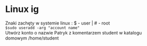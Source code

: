 # Linux ig

Znaki zachęty w systemie linux : $ - user | # - root  
`$sudo useradd -arg "account name"`  
Utwórz konto o nazwie Patryk z komentarzem student w katalogu domowym /home/student
